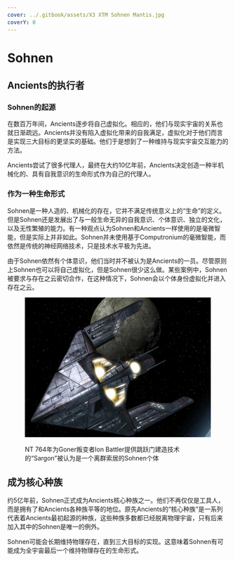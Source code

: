 ```yaml
---
cover: ../.gitbook/assets/X3 XTM Sohnen Mantis.jpg
coverY: 0
---
```


# Sohnen

## Ancients的执行者

### Sohnen的起源

在数百万年间，Ancients逐步将自己虚拟化。相应的，他们与现实宇宙的关系也就日渐疏远。Ancients并没有陷入虚拟化带来的自我满足，虚拟化对于他们而言是实现三大目标的更坚实的基础。他们于是想到了一种维持与现实宇宙交互能力的方法。

Ancients尝试了很多代理人，最终在大约10亿年前，Ancients决定创造一种半机械化的、具有自我意识的生命形式作为自己的代理人。

### 作为一种生命形式

Sohnen是一种人造的、机械化的存在，它并不满足传统意义上的“生命”的定义。但是Sohnen还是发展出了与一般生命无异的自我意识、个体意识、独立的文化，以及无性繁殖的能力。有一种观点认为Sohnen和Ancients一样使用的是毫微智能，但是实际上并非如此。Sohnen并未使用基于Computronium的毫微智能，而依然是传统的神经网络技术，只是技术水平极为先进。

由于Sohnen依然有个体意识，他们当时并不被认为是Ancients的一员。尽管原则上Sohnen也可以将自己虚拟化，但是Sohnen很少这么做。某些案例中，Sohnen被要求与存在之云密切合作，在这种情况下，Sohnen会以个体身份虚拟化并进入存在之云。

<figure><img src="../.gitbook/assets/X3 XTM Sohnen Zepar.jpg" alt=""><figcaption><p>NT 764年为Goner叛变者Ion Battler提供跳跃门建造技术的“Sargon”被认为是一个离群索居的Sohnen个体</p></figcaption></figure>

## 成为核心种族

约5亿年前，Sohnen正式成为Ancients核心种族之一。他们不再仅仅是工具人，而是拥有了和Ancients各种族平等的地位。原先Ancients的“核心种族”是一系列代表着Ancients最初起源的种族，这些种族多数都已经脱离物理宇宙，只有后来加入其中的Sohnen是唯一的例外。

Sohnen可能会长期维持物理存在，直到三大目标的实现。这意味着Sohnen有可能成为全宇宙最后一个维持物理存在的生命形式。
